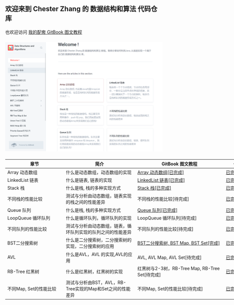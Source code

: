 ## 欢迎来到 Chester Zhang 的 数据结构和算法 代码仓库
####
也欢迎访问 [我的配套 GitBook 图文教程](https://chesterzhang666.gitbook.io/data-structures-and-algorithms/)
###
![gitbook_homepage](./picture/gitbook_homepage.png)
###

<table style="undefined;table-layout: fixed; width: 790px">
<colgroup>
<col style="width: 187px">
<col style="width: 229px">
<col style="width: 283px">
<col style="width: 91px">
</colgroup>
<thead>
  <tr>
    <th>章节</th>
    <th>简介</th>
    <th>GitBook 图文教程</th>
    <th>代码</th>
  </tr>
</thead>
<tbody>
  <tr>
    <td>Array 动态数组</td>
    <td>什么是动态数组，动态数组的实现</td>
    <td><a href="https://chesterzhang666.gitbook.io/data-structures-and-algorithms/array" target="_blank" rel="noopener noreferrer">Array 动态数组[已完成]</a></td>
    <td><a href="https://github.com/chesterzhang/Data-Structures-and-Algorithms/tree/zhc_dev/Array/src" target="_blank" rel="noopener noreferrer">已完成</a></td>
  </tr>
  <tr>
    <td>LinkedList 链表</td>
    <td>什么是链表, 链表的实现</td>
    <td><a href="https://chesterzhang666.gitbook.io/data-structures-and-algorithms/linkedlist-lian-biao" target="_blank" rel="noopener noreferrer">LinkedList 链表[已完成]</a></td>
    <td><a href="https://github.com/chesterzhang/Data-Structures-and-Algorithms/tree/zhc_dev/LinkedList/src" target="_blank" rel="noopener noreferrer">已完成</a></td>
  </tr>
  <tr>
    <td>Stack 栈</td>
    <td>什么是栈, 栈的多种实现方式</td>
    <td><a href="https://chesterzhang666.gitbook.io/data-structures-and-algorithms/stack-zhan" target="_blank" rel="noopener noreferrer">Stack 栈[已完成]</a></td>
    <td><a href="https://github.com/chesterzhang/Data-Structures-and-Algorithms/tree/zhc_dev/Stack" target="_blank" rel="noopener noreferrer">已完成</a></td>
  </tr>
  <tr>
    <td>不同栈的性能比较</td>
    <td>测试与分析由动态数组，链表实现的栈之间的性能差异</td>
    <td>不同栈的性能比较[待完成]</td>
    <td><a href="https://github.com/chesterzhang/Data-Structures-and-Algorithms/tree/zhc_dev/LinkedList/src" target="_blank" rel="noopener noreferrer">已完成</a></td>
  </tr>
  <tr>
    <td>Queue 队列</td>
    <td>什么是栈, 栈的多种实现方式</td>
    <td><a href="https://chesterzhang666.gitbook.io/data-structures-and-algorithms/queue-dui-lie" target="_blank" rel="noopener noreferrer">Queue 队列[已完成]</a></td>
    <td><a href="https://github.com/chesterzhang/Data-Structures-and-Algorithms/tree/zhc_dev/Queue/src" target="_blank" rel="noopener noreferrer">已完成</a></td>
  </tr>
  <tr>
    <td>LoopQueue 循环队列</td>
    <td>什么是循环队列，循环队列的实现</td>
    <td>LoopQueue 循环队列[待完成]</td>
    <td><a href="https://github.com/chesterzhang/Data-Structures-and-Algorithms/tree/zhc_dev/Queue/src" target="_blank" rel="noopener noreferrer">已完成</a></td>
  </tr>
  <tr>
    <td>不同队列的性能比较</td>
    <td>测试与分析由动态数组，链表，循环队列实现的队列之间的性能差异</td>
    <td>不同队列的性能比较[待完成]</td>
    <td><a href="https://github.com/chesterzhang/Data-Structures-and-Algorithms/tree/zhc_dev/LinkedList/src" target="_blank" rel="noopener noreferrer">已完成</a></td>
  </tr>
  <tr>
    <td>BST二分搜索树</td>
    <td>什么是二分搜索树，二分搜索树的实现，二分搜索树的应用</td>
    <td><a href="https://chesterzhang666.gitbook.io/data-structures-and-algorithms/bst-er-fen-sou-suo-shu" target="_blank" rel="noopener noreferrer">BST二分搜索树, BST Map, BST Set[完成]</a></td>
    <td><a href="https://github.com/chesterzhang/Data-Structures-and-Algorithms/tree/zhc_dev/BST" target="_blank" rel="noopener noreferrer">已完成</a></td>
  </tr>
  <tr>
    <td>AVL </td>
    <td>什么是AVL，AVL 的实现,AVL的应用</td>
    <td>AVL, AVL Map, AVL Set[待完成]</td>
    <td><a href="https://github.com/chesterzhang/Data-Structures-and-Algorithms/tree/zhc_dev/AVLTree/src" target="_blank" rel="noopener noreferrer">已完成</a></td>
  </tr>
  <tr>
    <td>RB-Tree 红黑树</td>
    <td>什么是红黑树，红黑树的实现</td>
    <td>红黑树与2-3树，RB-Tree Map, RB-Tree Set[待完成]</td>
    <td><a href="https://github.com/chesterzhang/Data-Structures-and-Algorithms/tree/zhc_dev/RedBlackTree" target="_blank" rel="noopener noreferrer">已完成</a></td>
  </tr>
  <tr>
    <td>不同Map, Set的性能比较</td>
    <td>测试与分析由BST，AVL，RB-Tree实现的Map和Set之间的性能差异</td>
    <td>不同Map, Set的性能比较[待完成]</td>
    <td><a href="https://github.com/chesterzhang/Data-Structures-and-Algorithms/tree/zhc_dev/RedBlackTree/src" target="_blank" rel="noopener noreferrer">已完成</a></td>
  </tr>
</tbody>
</table>
 